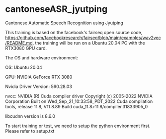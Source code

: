 # cantoneseASR_jyutping
Cantonese Automatic Speech Recognition using Jyutping

This training is based on the facebook's fairseq open source code, https://github.com/facebookresearch/fairseq/blob/main/examples/wav2vec/README.md, the training will be run on a Ubuntu 20.04 PC with the RTX3080 GPU card. 

The OS and hardware environment:

OS: Ubuntu 20.04

GPU: NVIDIA GeForce RTX 3080

Nvidia Driver Version: 560.28.03

nvcc: NVIDIA (R) Cuda compiler driver
Copyright (c) 2005-2022 NVIDIA Corporation
Built on Wed_Sep_21_10:33:58_PDT_2022
Cuda compilation tools, release 11.8, V11.8.89
Build cuda_11.8.r11.8/compiler.31833905_0

libcudnn version is 8.6.0

To start training or test, we need to setup the python environment first. Please refer to setup.txt




